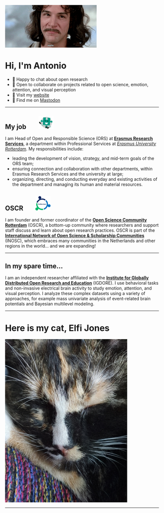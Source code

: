 <img src="./media/Montoya.gif" width="300" />

# Hi, I'm Antonio

- 💬 Happy to chat about open research
- 👯 Open to collaborate on projects related to open science, emotion, attention, and visual perception
- 🔗 Visit my [website](https://antonio-schettino.com)
- 🐘 Find me on [Mastodon](https://fediscience.org/@antonioschettino)

***

## My job &nbsp;&nbsp;&nbsp;&nbsp;&nbsp;&nbsp; <img src="./media/ERS.jpg" width="50" />

I am Head of Open and Responsible Science (ORS) at [**Erasmus Research Services**](https://www.eur.nl/en/research/research-services), a department within Professional Services at [*Erasmus University Rotterdam*](https://www.eur.nl/en). My responsibilities include:
- leading the development of vision, strategy, and mid-term goals of the ORS team;
- ensuring connection and collaboration with other departments, within Erasmus Research Services and the university at large;
- organizing, directing, and conducting everyday and existing activities of the department and managing its human and material resources.

## OSCR &nbsp;&nbsp;&nbsp;&nbsp;&nbsp;&nbsp; <img src="./media/OSCR.jpg" width="50" />

I am founder and former coordinator of the [**Open Science Community Rotterdam**](https://www.openscience-rotterdam.com/home/) (OSCR), a bottom-up community where researchers and support staff discuss and learn about open research practices. OSCR is part of the [**International Network of Open Science & Scholarship Communities**](https://doi.org/10.1093/scipol/scab039) (INOSC), which embraces many communities in the Netherlands and other regions in the world... and we are expanding! 

***

## In my spare time...

I am an independent researcher affiliated with the [**Institute for Globally Distributed Open Research and Education**](https://igdore.org) (IGDORE). I use behavioral tasks and non-invasive electrical brain activity to study emotion, attention, and visual perception. I analyze these complex datasets using a variety of approaches, for example mass univariate analysis of event-related brain potentials and Bayesian multilevel modeling.

***

# Here is my cat, Elfi Jones

<img src="./media/Elfi.jpg" width="400" />

***

